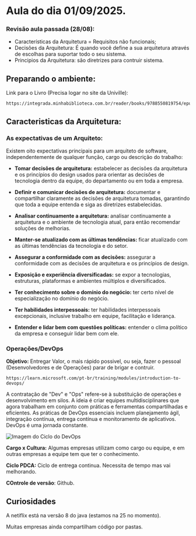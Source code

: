 # Aula do dia 01/09/2025.

### **Revisão aula passada (28/08):**

- Características da Arquitetura = Requisitos não funcionais;
- Decisões da Arquitetura: É quando você define a sua arquitetura através de escolhas para suportar todo o seu sistema.
- Principios da Arquitetura: são diretrizes para contruir sistema. 

## **Preparando o ambiente:** 

Link para o Livro (Precisa logar no site da Univille): 
```
https://integrada.minhabiblioteca.com.br/reader/books/9788550819754/epubcfi/06/18[%3Bvnd.vst.idref%3Dcap1.xhtml]!/4/2/32/2%4051:20
```

## Caracteristicas da Arquitetura:

### As expectativas de um Arquiteto:
Existem oito expectativas principais para um arquiteto de software, independentemente de qualquer função, cargo ou descrição do trabalho:

- **Tomar decisões de arquitetura:** estabelecer as decisões da arquitetura e os princípios do design usados para orientar as decisões de tecnologia dentro da equipe, do departamento ou em toda a empresa.

- **Definir e comunicar decisões de arquitetura:** documentar e compartilhar claramente as decisões de arquitetura tomadas, garantindo que toda a equipe entenda e siga as diretrizes estabelecidas.

- **Analisar continuamente a arquitetura:** analisar continuamente a arquitetura e o ambiente de tecnologia atual, para então recomendar soluções de melhorias.

- **Manter-se atualizado com as últimas tendências:** ficar atualizado com as últimas tendências da tecnologia e do setor.

- **Assegurar a conformidade com as decisões:** assegurar a conformidade com as decisões de arquitetura e os princípios de design.

- **Exposição e experiência diversificadas:** se expor a tecnologias, estruturas, plataformas e ambientes múltiplos e diversificados.

- **Ter conhecimento sobre o domínio do negócio:** ter certo nível de especialização no domínio do negócio.

- **Ter habilidades interpessoais:** ter habilidades interpessoais excepcionais, inclusive trabalho em equipe, facilitação e liderança.

- **Entender e lidar bem com questões políticas:** entender o clima político da empresa e conseguir lidar bem com ele.

### Operações/DevOps

**Objetivo:** Entregar Valor, o mais rápido possivel, ou seja, fazer o pessoal (Desenvolvedores e de Operações) parar de brigar e contruir.
```
https://learn.microsoft.com/pt-br/training/modules/introduction-to-devops/
```
A contratação de "Dev" e "Ops" refere-se à substituição de operações e desenvolvimento em silos. A ideia é criar equipes multidisciplinares que agora trabalham em conjunto com práticas e ferramentas compartilhadas e eficientes. As práticas de DevOps essenciais incluem planejamento ágil, integração contínua, entrega contínua e monitoramento de aplicativos. DevOps é uma jornada constante.

![Imagem do Ciclo do DevOps](https://learn.microsoft.com/pt-br/training/wwl-azure/introduction-to-devops/media/devops-cycle-98924900-a8ba6dc4.png "Imagem do Ciclo do DevOps")

**Cargo x Cultura:** Algumas empresas utilizam como cargo ou equipe, e em outras empresas a equipe tem que ter o conhecimento.

**Ciclo PDCA:** Ciclo de entrega continua. Necessita de tempo mas vai melhorando.

**COntrole de versão**: Github.

## Curiosidades

A netiflix está na versão 8 do java (estamos na 25 no momento).

Muitas empresas ainda compartilham código por pastas.